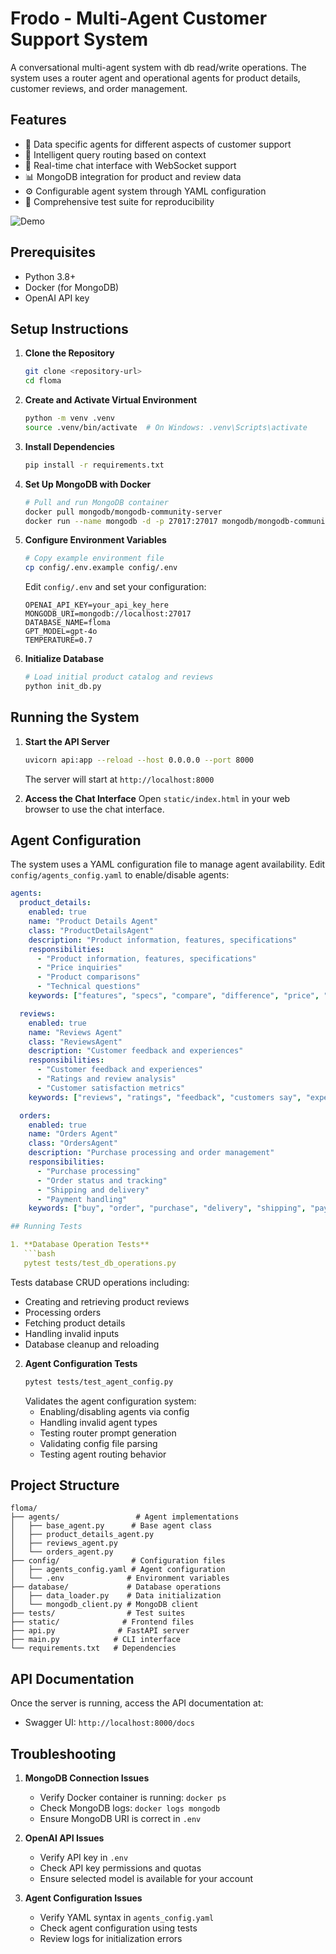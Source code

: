 # Frodo - Multi-Agent Customer Support System

A conversational multi-agent system with db read/write operations. The system uses a router agent and operational agents for product details, customer reviews, and order management.

## Features

- 🤖 Data specific agents for different aspects of customer support
- 🔄 Intelligent query routing based on context
- 💬 Real-time chat interface with WebSocket support
- 📊 MongoDB integration for product and review data
- ⚙️ Configurable agent system through YAML configuration
- 🧪 Comprehensive test suite for reproducibility

![Demo](output.gif)

## Prerequisites

- Python 3.8+
- Docker (for MongoDB)
- OpenAI API key

## Setup Instructions

1. **Clone the Repository**
   ```bash
   git clone <repository-url>
   cd floma
   ```

2. **Create and Activate Virtual Environment**
   ```bash
   python -m venv .venv
   source .venv/bin/activate  # On Windows: .venv\Scripts\activate
   ```

3. **Install Dependencies**
   ```bash
   pip install -r requirements.txt
   ```

4. **Set Up MongoDB with Docker**
   ```bash
   # Pull and run MongoDB container
   docker pull mongodb/mongodb-community-server
   docker run --name mongodb -d -p 27017:27017 mongodb/mongodb-community-server
   ```

5. **Configure Environment Variables**
   ```bash
   # Copy example environment file
   cp config/.env.example config/.env
   ```
   Edit `config/.env` and set your configuration:
   ```env
   OPENAI_API_KEY=your_api_key_here
   MONGODB_URI=mongodb://localhost:27017
   DATABASE_NAME=floma
   GPT_MODEL=gpt-4o
   TEMPERATURE=0.7
   ```

6. **Initialize Database**
   ```bash
   # Load initial product catalog and reviews
   python init_db.py
   ```

## Running the System

1. **Start the API Server**
   ```bash
   uvicorn api:app --reload --host 0.0.0.0 --port 8000
   ```
   The server will start at `http://localhost:8000`

2. **Access the Chat Interface**
   Open `static/index.html` in your web browser to use the chat interface.


## Agent Configuration

The system uses a YAML configuration file to manage agent availability. Edit `config/agents_config.yaml` to enable/disable agents:

```yaml
agents:
  product_details:
    enabled: true
    name: "Product Details Agent"
    class: "ProductDetailsAgent"
    description: "Product information, features, specifications"
    responsibilities:
      - "Product information, features, specifications"
      - "Price inquiries"
      - "Product comparisons"
      - "Technical questions"
    keywords: ["features", "specs", "compare", "difference", "price", "size", "material"]

  reviews:
    enabled: true
    name: "Reviews Agent"
    class: "ReviewsAgent"
    description: "Customer feedback and experiences"
    responsibilities:
      - "Customer feedback and experiences"
      - "Ratings and review analysis"
      - "Customer satisfaction metrics"
    keywords: ["reviews", "ratings", "feedback", "customers say", "experience", "recommend"]

  orders:
    enabled: true
    name: "Orders Agent"
    class: "OrdersAgent"
    description: "Purchase processing and order management"
    responsibilities:
      - "Purchase processing"
      - "Order status and tracking"
      - "Shipping and delivery"
      - "Payment handling"
    keywords: ["buy", "order", "purchase", "delivery", "shipping", "payment", "track"] ```

## Running Tests

1. **Database Operation Tests**
   ```bash
   pytest tests/test_db_operations.py
   ```
   Tests database CRUD operations including:
   - Creating and retrieving product reviews
   - Processing orders
   - Fetching product details
   - Handling invalid inputs
   - Database cleanup and reloading

2. **Agent Configuration Tests**
   ```bash
   pytest tests/test_agent_config.py
   ```
   Validates the agent configuration system:
   - Enabling/disabling agents via config
   - Handling invalid agent types
   - Testing router prompt generation
   - Validating config file parsing
   - Testing agent routing behavior

## Project Structure

```
floma/
├── agents/                 # Agent implementations
│   ├── base_agent.py      # Base agent class
│   ├── product_details_agent.py
│   ├── reviews_agent.py
│   └── orders_agent.py
├── config/                # Configuration files
│   ├── agents_config.yaml # Agent configuration
│   └── .env              # Environment variables
├── database/             # Database operations
│   ├── data_loader.py    # Data initialization
│   └── mongodb_client.py # MongoDB client
├── tests/                # Test suites
├── static/              # Frontend files
├── api.py              # FastAPI server
├── main.py            # CLI interface
└── requirements.txt   # Dependencies
```

## API Documentation

Once the server is running, access the API documentation at:
- Swagger UI: `http://localhost:8000/docs`

## Troubleshooting

1. **MongoDB Connection Issues**
   - Verify Docker container is running: `docker ps`
   - Check MongoDB logs: `docker logs mongodb`
   - Ensure MongoDB URI is correct in `.env`

2. **OpenAI API Issues**
   - Verify API key in `.env`
   - Check API key permissions and quotas
   - Ensure selected model is available for your account

3. **Agent Configuration Issues**
   - Verify YAML syntax in `agents_config.yaml`
   - Check agent configuration using tests
   - Review logs for initialization errors

